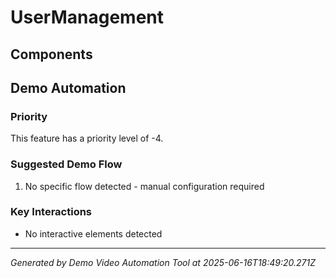 # UserManagement

## Components

## Demo Automation

### Priority
This feature has a priority level of -4.

### Suggested Demo Flow
1. No specific flow detected - manual configuration required

### Key Interactions
- No interactive elements detected

---
*Generated by Demo Video Automation Tool at 2025-06-16T18:49:20.271Z*
